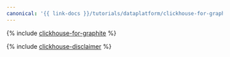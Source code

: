 ```yaml
---
canonical: '{{ link-docs }}/tutorials/dataplatform/clickhouse-for-graphite'
---
```


{% include [clickhouse-for-graphite](../../_tutorials/dataplatform/clickhouse-for-graphite.md) %}

{% include [clickhouse-disclaimer](../../_includes/clickhouse-disclaimer.md) %}
